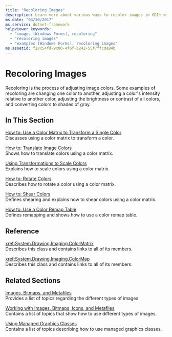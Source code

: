 ```yaml
---
title: "Recoloring Images"
description: Learn more about various ways to recolor images in GDI+ with a selection of topics and tutorials that provide examples.
ms.date: "03/30/2017"
ms.service: dotnet-framework
helpviewer_keywords: 
  - "images [Windows Forms], recoloring"
  - "recoloring images"
  - "examples [Windows Forms], recoloring images"
ms.assetid: f28c54fd-9c80-4f6f-b242-55f7ffcda84b
---
```

# Recoloring Images

Recoloring is the process of adjusting image colors. Some examples of recoloring are changing one color to another, adjusting a color's intensity relative to another color, adjusting the brightness or contrast of all colors, and converting colors to shades of gray.  
  
## In This Section  

[How to: Use a Color Matrix to Transform a Single Color](how-to-use-a-color-matrix-to-transform-a-single-color.md)\
Discusses using a color matrix to transform a color.  
  
[How to: Translate Image Colors](how-to-translate-image-colors.md)\
Shows how to translate colors using a color matrix.  
  
[Using Transformations to Scale Colors](using-transformations-to-scale-colors.md)\
Explains how to scale colors using a color matrix.  
  
[How to: Rotate Colors](how-to-rotate-colors.md)\
Describes how to rotate a color using a color matrix.  
  
[How to: Shear Colors](how-to-shear-colors.md)\
Defines shearing and explains how to shear colors using a color matrix.  
  
[How to: Use a Color Remap Table](how-to-use-a-color-remap-table.md)\
Defines remapping and shows how to use a color remap table.  
  
## Reference  

<xref:System.Drawing.Imaging.ColorMatrix>  
Describes this class and contains links to all of its members.  
  
<xref:System.Drawing.Imaging.ColorMap>  
Describes this class and contains links to all of its members.  
  
## Related Sections  

[Images, Bitmaps, and Metafiles](images-bitmaps-and-metafiles.md)\
Provides a list of topics regarding the different types of images.  
  
[Working with Images, Bitmaps, Icons, and Metafiles](working-with-images-bitmaps-icons-and-metafiles.md)\
Contains a list of topics that show how to use different types of images.  
  
[Using Managed Graphics Classes](using-managed-graphics-classes.md)\
Contains a list of topics describing how to use managed graphics classes.
